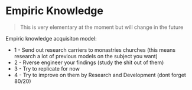 # Empiric Knowledge

> This is very elementary at the moment but will change in the future

Empiric knowledge acquisiton model:
- 1 - Send out research carriers to monastries churches (this means research a lot of previous models on the subject you want)
- 2 - Rverse engineer your findings (study the shit out of them)
- 3 - Try to replicate for now
- 4 - Try to improve on them by Research and Development (dont forget 80/20)